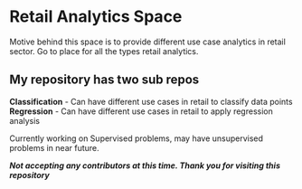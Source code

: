 Retail Analytics Space
========================

  Motive behind this space is to provide different use case analytics in retail sector. Go to place for all the types retail analytics.

My repository has two sub repos
-------------------------------
  **Classification** - Can have different use cases in retail to classify data points
  **Regression** - Can have different use cases in retail to apply regression analysis

Currently working on Supervised problems, may have unsupervised problems in near future.

***Not accepting any contributors at this time. Thank you for visiting this repository***